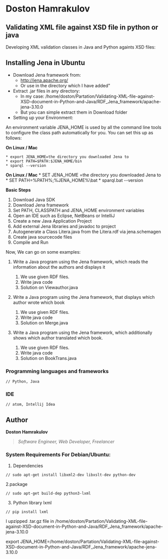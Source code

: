 # Doston Hamrakulov

## Validating XML file against XSD file in python or java
Developing XML validation classes in Java and Python againts XSD files:

## Installing Jena in Ubuntu ##

* Download Jena framework from:
    * http://jena.apache.org/
    * Or use in the directory which I have added"
* Extract .jar files in any directory:
    * In my case: /home/doston/Partation/Validating-XML-file-against-XSD-document-in-Python-and-Java/RDF_Jena_framework/apache-jena-3.10.0
    * But you can simple extract them in Download folder
* Setting up your Environment:

An environment variable JENA_HOME is used by all the command line tools to configure the class path automatically for you. You can set this up as follows:

**On Linux / Mac**

    * export JENA_HOME=the directory you downloaded Jena to
    * export PATH=$PATH:$JENA_HOME/bin
    * sparql --version
**On Linux / Mac**
    * SET JENA_HOME =the directory you downloaded Jena to
    * SET PATH=%PATH%;%JENA_HOME%\bat
    * sparql.bat --version


**Basic Steps**
1. Download Java SDK
2. Download Jena framework
3. Set PATH, CLASSPATH and JENA_HOME environment variables
4. Open an IDE such as Eclipse, NetBeans or IntelliJ
5. Create a new Java Application Project
6. Add external Jena libraries and javadoc to project
7. Autogenerate a Class Litera.java from the Litera.rdf via jena.schemagen
8. Create java sourcecode files
9. Compile and Run


Now, We can go on some examples:
1. Write a Java program using the Jena framework, which reads the information about the authors and displays it
   1. We use given RDF files.
   2. Write java code
   3. Solution on Viewauthor.java

2. Write a Java program using the Jena framework, that displays which author wrote which book
   1. We use given RDF files.
   2. Write java code
   3. Solution on Merge.java

3. Write a Java program using the Jena framework, which additionally shows which author translated which book.
   1. We use given RDF files.
   2. Write java code
   3. Solution on BookTrans.java




### Programming languages and frameworks
```[Python, Java]
// Python, Java
```

### IDE
```[atom, intellij idea]
// atom, Intellij Idea
```

## Author
**Doston Hamrakulov**
>*Software Engineer, Web Developer, Freelancer*

### System Requirements For Debian/Ubuntu:

1. Dependencies

```[sudo apt-get install libxml2-dev libxslt-dev python-dev]
// sudo apt-get install libxml2-dev libxslt-dev python-dev
```

2.package
```[sudo apt-get build-dep python3-lxml]
// sudo apt-get build-dep python3-lxml
```

3. Python library lxml
```[pip install lxml]
// pip install lxml
```




I upzipped .tar.gz file in /home/doston/Partation/Validating-XML-file-against-XSD-document-in-Python-and-Java/RDF_Jena_framework/apache-jena-3.10.0

export JENA_HOME=/home/doston/Partation/Validating-XML-file-against-XSD-document-in-Python-and-Java/RDF_Jena_framework/apache-jena-3.10.0




